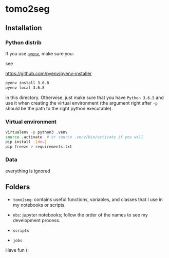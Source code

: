 # tomo2seg

## Installation

### Python distrib

If you use [`pyenv`](https://github.com/pyenv/pyenv), make sure you:

see

https://github.com/pyenv/pyenv-installer

```bash
pyenv install 3.6.8
pyenv local 3.6.8
```

in this directory. Otherwise, just make sure that you have `Python 3.6.5` and use it when creating the virtual environment (the argument right after `-p` should be the path to the right python executable).

### Virtual environment

```bash
virtualenv -p python3 .venv
source .activate  # or source .venv/bin/activate if you will
pip install .[dev]
pip freeze > requirements.txt
```

### Data

everything is ignored

<!-- Everything inside the directory `data` is tracked using [Git LFS](https://git-lfs.github.com/). You need to install this extension to sync it down.
 -->

## Folders

- `tomo2seg`: contains useful functions, variables, and classes that I use in my notebooks or scripts.

- `nbs`: jupyter notebooks; follow the order of the names to see my development process.

- `scripts`

- `jobs`

Have fun (:
